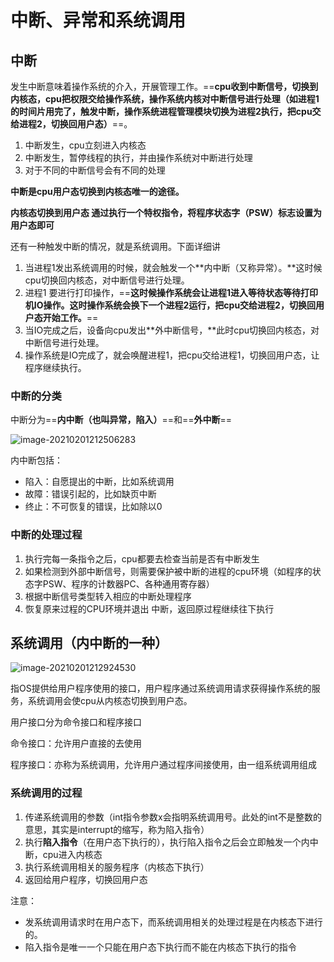 # 中断、异常和系统调用

## 中断

发生中断意味着操作系统的介入，开展管理工作。==**cpu收到中断信号，切换到内核态，cpu把权限交给操作系统，操作系统内核对中断信号进行处理（如进程1的时间片用完了，触发中断，操作系统进程管理模块切换为进程2执行，把cpu交给进程2，切换回用户态）**==。



1. 中断发生，cpu立刻进入内核态
2. 中断发生，暂停线程的执行，并由操作系统对中断进行处理
3. 对于不同的中断信号会有不同的处理



**中断是cpu用户态切换到内核态唯一的途径。**

**内核态切换到用户态 通过执行一个特权指令，将程序状态字（PSW）标志设置为用户态即可**



还有一种触发中断的情况，就是系统调用。下面详细讲

1. 当进程1发出系统调用的时候，就会触发一个**内中断（又称异常）。**这时候cpu切换回内核态，对中断信号进行处理。
2. 进程1 要进行打印操作，==**这时候操作系统会让进程1进入等待状态等待打印机IO操作。这时操作系统会换下一个进程2运行，把cpu交给进程2，切换回用户态开始工作。**==
3. 当IO完成之后，设备向cpu发出**外中断信号，**此时cpu切换回内核态，对中断信号进行处理。
4. 操作系统是IO完成了，就会唤醒进程1，把cpu交给进程1，切换回用户态，让程序继续执行。

### 中断的分类

中断分为==**内中断（也叫异常，陷入）**==和==**外中断**==

![image-20210201212506283](https://gitee.com/super-jimwang/img/raw/master/img/20210201212506.png)

内中断包括：

- 陷入：自愿提出的中断，比如系统调用
- 故障：错误引起的，比如缺页中断
- 终止：不可恢复的错误，比如除以0



### 中断的处理过程

1. 执行完每一条指令之后，cpu都要去检查当前是否有中断发生
2. 如果检测到外部中断信号，则需要保护被中断的进程的cpu环境（如程序的状态字PSW、程序的计数器PC、各种通用寄存器）
3. 根据中断信号类型转入相应的中断处理程序
4. 恢复原来过程的CPU环境并退出 中断，返回原过程继续往下执行

## 系统调用（内中断的一种）

![image-20210201212924530](https://gitee.com/super-jimwang/img/raw/master/img/20210201212924.png)

指OS提供给用户程序使用的接口，用户程序通过系统调用请求获得操作系统的服务，系统调用会使cpu从内核态切换到用户态。

用户接口分为命令接口和程序接口

命令接口：允许用户直接的去使用

程序接口：亦称为系统调用，允许用户通过程序间接使用，由一组系统调用组成



### 系统调用的过程

1. 传递系统调用的参数（int指令参数x会指明系统调用号。此处的int不是整数的意思，其实是interrupt的缩写，称为陷入指令）
2. 执行**陷入指令**（在用户态下执行的），执行陷入指令之后会立即触发一个内中断，cpu进入内核态
3. 执行系统调用相关的服务程序（内核态下执行）
4. 返回给用户程序，切换回用户态

注意：

- 发系统调用请求时在用户态下，而系统调用相关的处理过程是在内核态下进行的。
- 陷入指令是唯一一个只能在用户态下执行而不能在内核态下执行的指令